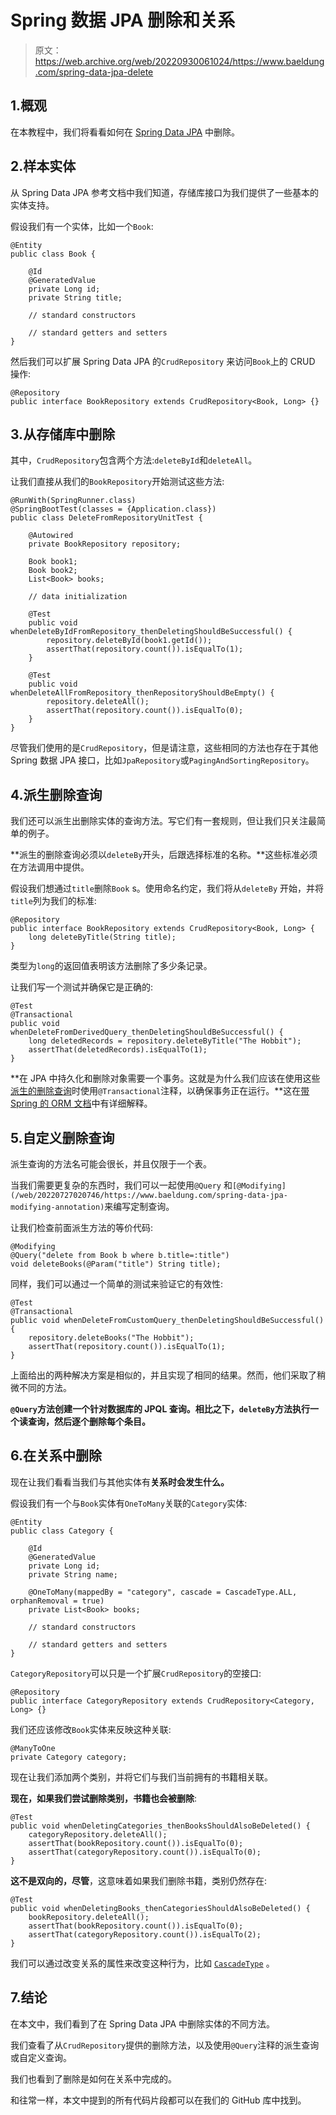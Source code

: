 # Spring 数据 JPA 删除和关系

> 原文：<https://web.archive.org/web/20220930061024/https://www.baeldung.com/spring-data-jpa-delete>

## 1.概观

在本教程中，我们将看看如何在 [Spring Data JPA](https://web.archive.org/web/20220727020746/https://spring.io/projects/spring-data-jpa) 中删除。

## 2.样本实体

从 Spring Data JPA 参考文档中我们知道，存储库接口为我们提供了一些基本的实体支持。

假设我们有一个实体，比如一个`Book`:

```
@Entity
public class Book {

    @Id
    @GeneratedValue
    private Long id;
    private String title;

    // standard constructors

    // standard getters and setters
}
```

然后我们可以扩展 Spring Data JPA 的`CrudRepository` 来访问`Book`上的 CRUD 操作:

```
@Repository
public interface BookRepository extends CrudRepository<Book, Long> {}
```

## 3.从存储库中删除

其中，`CrudRepository`包含两个方法:`deleteById`和`deleteAll`。

让我们直接从我们的`BookRepository`开始测试这些方法:

```
@RunWith(SpringRunner.class)
@SpringBootTest(classes = {Application.class})
public class DeleteFromRepositoryUnitTest {

    @Autowired
    private BookRepository repository;

    Book book1;
    Book book2;
    List<Book> books;

    // data initialization

    @Test
    public void whenDeleteByIdFromRepository_thenDeletingShouldBeSuccessful() {
        repository.deleteById(book1.getId());
        assertThat(repository.count()).isEqualTo(1);
    }

    @Test
    public void whenDeleteAllFromRepository_thenRepositoryShouldBeEmpty() {
        repository.deleteAll();
        assertThat(repository.count()).isEqualTo(0);
    }
}
```

尽管我们使用的是`CrudRepository`，但是请注意，这些相同的方法也存在于其他 Spring 数据 JPA 接口，比如`JpaRepository`或`PagingAndSortingRepository`。

## 4.派生删除查询

我们还可以派生出删除实体的查询方法。写它们有一套规则，但让我们只关注最简单的例子。

**派生的删除查询必须以`deleteBy`开头，后跟选择标准的名称。**这些标准必须在方法调用中提供。

假设我们想通过`title`删除`Book` s。使用命名约定，我们将从`deleteBy` 开始，并将`title`列为我们的标准:

```
@Repository
public interface BookRepository extends CrudRepository<Book, Long> {
    long deleteByTitle(String title);
}
```

类型为`long`的返回值表明该方法删除了多少条记录。

让我们写一个测试并确保它是正确的:

```
@Test
@Transactional
public void whenDeleteFromDerivedQuery_thenDeletingShouldBeSuccessful() {
    long deletedRecords = repository.deleteByTitle("The Hobbit");
    assertThat(deletedRecords).isEqualTo(1);
}
```

**在 JPA 中持久化和删除对象需要一个事务。这就是为什么我们应该在使用这些[派生的删除查询](/web/20220727020746/https://www.baeldung.com/spring-data-jpa-deleteby)时使用`@Transactional`注释，以确保事务正在运行。**这在[带 Spring 的 ORM 文档](https://web.archive.org/web/20220727020746/https://docs.spring.io/spring/docs/current/spring-framework-reference/data-access.html#orm)中有详细解释。

## 5.自定义删除查询

派生查询的方法名可能会很长，并且仅限于一个表。

当我们需要更复杂的东西时，我们可以一起使用`@Query` 和`[@Modifying](/web/20220727020746/https://www.baeldung.com/spring-data-jpa-modifying-annotation)`来编写定制查询。

让我们检查前面派生方法的等价代码:

```
@Modifying
@Query("delete from Book b where b.title=:title")
void deleteBooks(@Param("title") String title);
```

同样，我们可以通过一个简单的测试来验证它的有效性:

```
@Test
@Transactional
public void whenDeleteFromCustomQuery_thenDeletingShouldBeSuccessful() {
    repository.deleteBooks("The Hobbit");
    assertThat(repository.count()).isEqualTo(1);
}
```

上面给出的两种解决方案是相似的，并且实现了相同的结果。然而，他们采取了稍微不同的方法。

**`@Query`方法创建一个针对数据库的 JPQL 查询。相比之下，`deleteBy`方法执行一个读查询，然后逐个删除每个条目。**

## 6.在关系中删除

现在让我们看看当我们与其他实体有**关系时会发生什么。**

假设我们有一个与`Book`实体有`OneToMany`关联的`Category`实体:

```
@Entity
public class Category {

    @Id
    @GeneratedValue
    private Long id;
    private String name;

    @OneToMany(mappedBy = "category", cascade = CascadeType.ALL, orphanRemoval = true)
    private List<Book> books;

    // standard constructors

    // standard getters and setters
}
```

`CategoryRepository`可以只是一个扩展`CrudRepository`的空接口:

```
@Repository
public interface CategoryRepository extends CrudRepository<Category, Long> {}
```

我们还应该修改`Book`实体来反映这种关联:

```
@ManyToOne
private Category category;
```

现在让我们添加两个类别，并将它们与我们当前拥有的书籍相关联。

**现在，如果我们尝试删除类别，书籍也会被删除**:

```
@Test
public void whenDeletingCategories_thenBooksShouldAlsoBeDeleted() {
    categoryRepository.deleteAll();
    assertThat(bookRepository.count()).isEqualTo(0);
    assertThat(categoryRepository.count()).isEqualTo(0);
}
```

**这不是双向的，尽管**，这意味着如果我们删除书籍，类别仍然存在:

```
@Test
public void whenDeletingBooks_thenCategoriesShouldAlsoBeDeleted() {
    bookRepository.deleteAll();
    assertThat(bookRepository.count()).isEqualTo(0);
    assertThat(categoryRepository.count()).isEqualTo(2);
}
```

我们可以通过改变关系的属性来改变这种行为，比如 [`CascadeType`](/web/20220727020746/https://www.baeldung.com/delete-with-hibernate) 。

## 7.结论

在本文中，我们看到了在 Spring Data JPA 中删除实体的不同方法。

我们查看了从`CrudRepository`提供的删除方法，以及使用`@Query`注释的派生查询或自定义查询。

我们也看到了删除是如何在关系中完成的。

和往常一样，本文中提到的所有代码片段都可以在我们的 GitHub 库中找到。